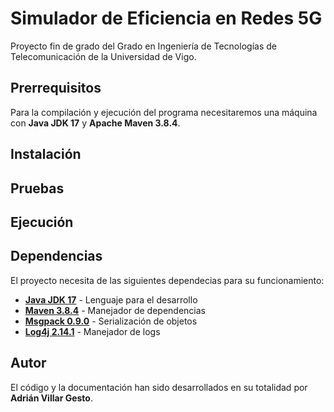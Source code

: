 # Simulador de Eficiencia en Redes 5G

Proyecto fin de grado del Grado en Ingeniería de Tecnologías de Telecomunicación de la Universidad de Vigo.

## Prerrequisitos

Para la compilación y ejecución del programa necesitaremos una máquina con **Java JDK 17** y **Apache Maven 3.8.4**.

## Instalación

## Pruebas

## Ejecución

## Dependencias

El proyecto necesita de las siguientes dependecias para su funcionamiento:

* [**Java JDK 17**](https://openjdk.java.net/projects/jdk/17/) - Lenguaje para el desarrollo
* [**Maven 3.8.4**](https://maven.apache.org/) - Manejador de dependencias
* [**Msgpack 0.9.0**](https://msgpack.org/) - Serialización de objetos
* [**Log4j 2.14.1**](https://logging.apache.org/log4j/2.x/) - Manejador de logs

## Autor

El código y la documentación han sido desarrollados en su totalidad por **Adrián Villar Gesto**.
